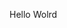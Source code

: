 Hello Wolrd





























































































































































































































































































































































































































































































































































































































































































































































































































































































































































































































































































































































































































































































































































































































































































































































































































































































































































































































































































































































































































































































































































































































































































































































































































































































































































































































































































































































































































































































































































































































































































































































































































































































































































































































































































































































































































































































































































































































































































































































































































































































































































































































































































































































































































































































































































































































































































































































































































































































































































































































































































































































































































































































































































































































































































































































































































































































































































































































































